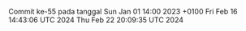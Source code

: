 Commit ke-55 pada tanggal Sun Jan 01 14:00 2023 +0100
Fri Feb 16 14:43:06 UTC 2024
Thu Feb 22 20:09:35 UTC 2024
